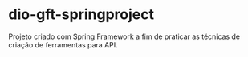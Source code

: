 # dio-gft-springproject
Projeto criado com Spring Framework a fim de praticar as técnicas de criação de ferramentas para API.
